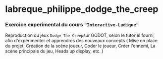 # labreque_philippe_dodge_the_creep

### Exercice experimental du cours `` "Interactive-Ludique" `` 

Reproduction du jeux ``Dodge The Creep``sur GODOT, selon le tutoriel fourni, afin d'expérimenter et apprendres des nouveaux concepts ( Mise en place du projet, Création de la scène joueur, Coder le joueur, Créer l'ennemi, La scène principale du jeu, Heads up display, etc. )
